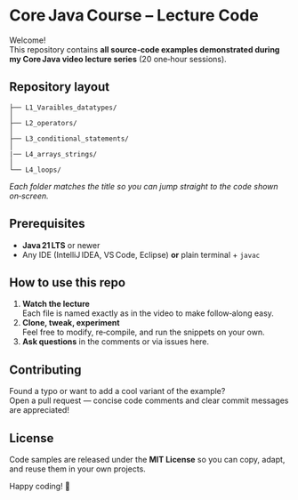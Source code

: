 # Core Java Course – Lecture Code

Welcome!  
This repository contains **all source‑code examples demonstrated during my Core Java video lecture series** (20 one‑hour sessions).

## Repository layout

```
├── L1_Varaibles_datatypes/
│
├── L2_operators/
│
├── L3_conditional_statements/
│
|── L4_arrays_strings/
│
└── L4_loops/

```

_Each folder matches the title so you can jump straight to the code shown on‑screen._

## Prerequisites

- **Java 21 LTS** or newer
- Any IDE (IntelliJ IDEA, VS Code, Eclipse) **or** plain terminal + `javac`

## How to use this repo

1. **Watch the lecture**  
   Each file is named exactly as in the video to make follow‑along easy.
2. **Clone, tweak, experiment**  
   Feel free to modify, re‑compile, and run the snippets on your own.
3. **Ask questions** in the comments or via issues here.

## Contributing

Found a typo or want to add a cool variant of the example?  
Open a pull request — concise code comments and clear commit messages are appreciated!

## License

Code samples are released under the **MIT License** so you can copy, adapt, and reuse them in your own projects.

Happy coding! 🙌
